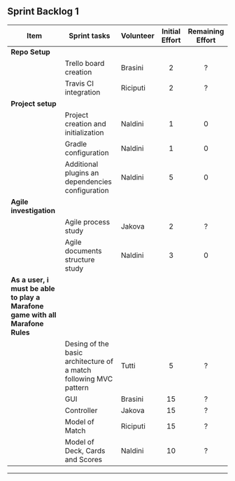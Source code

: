 ## Sprint Backlog 1 

|Item | Sprint tasks | Volunteer | Initial Effort | Remaining Effort
|--------|---------------------------|----------|:----:|:---:|
|**Repo Setup**|||||
| | Trello board creation| Brasini | 2 | ?|
| | Travis CI integration| Riciputi | 2 | ?|
|**Project setup**|||||
| |Project creation and initialization| Naldini | 1 | 0|
| |Gradle configuration| Naldini | 1 | 0|
| |Additional plugins an dependencies configuration| Naldini | 5 | 0|
|**Agile investigation**|||||
| |Agile process study| Jakova | 2 | ?|
| |Agile documents structure study| Naldini | 3 | 0|
|**As a user, i must be able to play a Marafone game with all Marafone Rules**|||||
| | Desing of the basic architecture of a match following MVC pattern| Tutti | 5 | ?|
| | GUI| Brasini | 15 | ?|
| | Controller| Jakova | 15 | ?|
| | Model of Match| Riciputi | 15 | ?|
| | Model of Deck, Cards and Scores| Naldini | 10 | ?|
****

